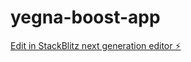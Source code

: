 # yegna-boost-app

[Edit in StackBlitz next generation editor ⚡️](https://stackblitz.com/~/github.com/Natemerkl/yegna-boost-app)